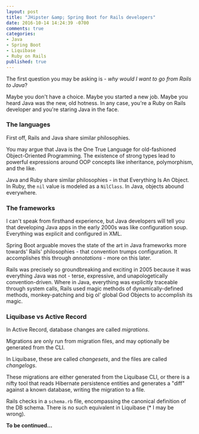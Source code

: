 ```yaml
---
layout: post
title: "JHipster &amp; Spring Boot for Rails developers"
date: 2016-10-14 14:24:39 -0700
comments: true
categories: 
- Java
- Spring Boot
- Liquibase
- Ruby on Rails
published: true
---
```


The first question you may be asking is - _why would I want to go from Rails to Java_?

Maybe you don't have a choice. Maybe you started a new job. Maybe you heard Java was the new, old hotness. In any case, you're a Ruby on Rails developer and you're staring Java in the face.

### The languages

First off, Rails and Java share similar philosophies.

You may argue that Java is the One True Language for old-fashioned Object-Oriented Programming. The existence of strong types lead to powerful expressions around OOP concepts like inheritance, polymorphism, and the like.

Java and Ruby share similar philosophies - in that Everything Is An Object. In Ruby, the `nil` value is modeled as a `NilClass`. In Java, objects abound everywhere.

### The frameworks

I can't speak from firsthand experience, but Java developers will tell you that developing Java apps in the early 2000s was like configuration soup. Everything was explicit and configured in XML.

Spring Boot arguable moves the state of the art in Java frameworks more towards' Rails' philosophies - that convention trumps configuration. It accomplishes this through _annotations_ - more on this later.

Rails was precisely so groundbreaking and exciting in 2005 because it was everything Java was not - terse, expressive, and unapologetically convention-driven. Where in Java, everything was explicitly traceable through system calls, Rails used magic methods of dynamically-defined methods, monkey-patching and big ol' global God Objects to accomplish its magic.

### Liquibase vs Active Record

In Active Record, database changes are called _migrations_.

Migrations are only run from migration files, and may optionally be generated from the CLI.

In Liquibase, these are called _changesets_, and the files are called _changelogs_.

These migrations are either generated from the Liquibase CLI, or there is a nifty tool that reads Hibernate persistence entities and generates a "diff" against a known database, writing the migration to a file.

Rails checks in a `schema.rb` file, encompassing the canonical definition of the DB schema. There is no such equivalent in Liquibase (\* I may be wrong).

**To be continued...**
